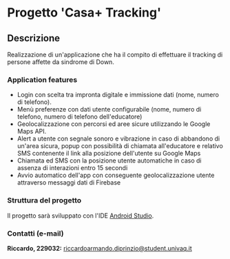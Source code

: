 Progetto 'Casa+ Tracking'
=========================

Descrizione
-----------

Realizzazione di un'applicazione che ha il compito di effettuare il tracking di persone affette da sindrome di Down.

### Application features

* Login con scelta tra impronta digitale e immissione dati (nome, numero di telefono).
* Men&ugrave; preferenze con dati utente configurabile (nome, numero di telefono, numero di telefono dell'educatore)
* Geolocalizzazione con percorsi ed aree sicure utilizzando le Google Maps API.
* Alert a utente con segnale sonoro e vibrazione in caso di abbandono di un'area sicura, popup con possibilit&agrave; di chiamata all'educatore e relativo SMS contenente il link alla posizione dell'utente su Google Maps
* Chiamata ed SMS con la posizione utente automatiche in caso di assenza di interazioni entro 15 secondi
* Avvio automatico dell'app con conseguente geolocalizzazione utente attraverso messaggi dati di Firebase

### Struttura del progetto

Il progetto sar&agrave; sviluppato con l'IDE [Android Studio](https://developer.android.com/studio/index.html). 

### Contatti (e-mail) 

**Riccardo, 229032:** [riccardoarmando.diprinzio@student.univaq.it](mailto:riccardoarmando.diprinzio@student.univaq.it)
